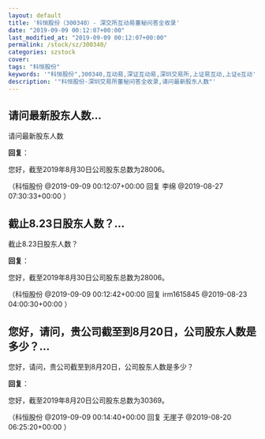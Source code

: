 ```yaml
---
layout: default
title: '科恒股份（300340）- 深交所互动易董秘问答全收录'
date: "2019-09-09 00:12:07+00:00"
last_modified_at: "2019-09-09 00:12:07+00:00"
permalink: /stock/sz/300340/
categories: szstock
cover: 
tags: "科恒股份"
keywords: '"科恒股份",300340,互动易,深证互动易,深圳交易所,上证易互动,上证e互动'
description: '"科恒股份-深圳交易所董秘问答全收录,请问最新股东人数"'
---
```


## 请问最新股东人数...

请问最新股东人数

**回复**：

您好，截至2019年8月30日公司股东总数为28006。 

（科恒股份  @2019-09-09 00:12:07+00:00 回复 李绵  @2019-08-27 07:30:33+00:00 ）

## 截止8.23日股东人数？...

截止8.23日股东人数？

**回复**：

您好，截至2019年8月30日公司股东总数为28006。 

（科恒股份  @2019-09-09 00:12:42+00:00 回复 irm1615845  @2019-08-23 04:00:30+00:00 ）

## 您好，请问，贵公司截至到8月20日，公司股东人数是多少？...

您好，请问，贵公司截至到8月20日，公司股东人数是多少？

**回复**：

您好，截至2019年8月20日公司股东总数为30369。 

（科恒股份  @2019-09-09 00:14:40+00:00 回复 无崖子  @2019-08-20 06:25:20+00:00 ）

